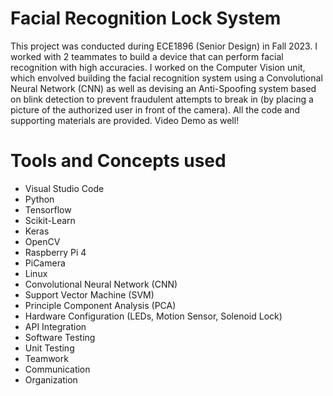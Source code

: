 # Facial Recognition Lock System

This project was conducted during ECE1896 (Senior Design) in Fall 2023. I worked with 2 teammates to build a device that can perform facial recognition with high accuracies. I worked on the Computer Vision unit, which envolved building the facial recognition system using a Convolutional Neural Network (CNN) as well as devising an Anti-Spoofing system based on blink detection to prevent fraudulent attempts to break in (by placing a picture of the authorized user in front of the camera). All the code and supporting materials are provided. Video Demo as well!

# Tools and Concepts used 

* Visual Studio Code
* Python 
* Tensorflow
* Scikit-Learn
* Keras
* OpenCV
* Raspberry Pi 4
* PiCamera 
* Linux
* Convolutional Neural Network (CNN)
* Support Vector Machine (SVM)
* Principle Component Analysis (PCA)
* Hardware Configuration (LEDs, Motion Sensor, Solenoid Lock)
* API Integration 
* Software Testing
* Unit Testing 
* Teamwork
* Communication 
* Organization 

